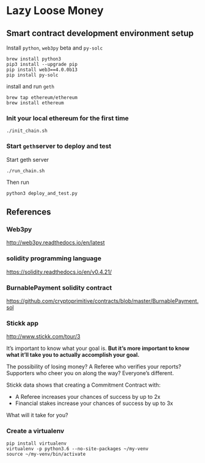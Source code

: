# Lazy Loose Money

## Smart contract development environment setup
Install `python`, `web3py` beta and `py-solc`
```
brew install python3
pip3 install --upgrade pip
pip install web3==4.0.0b13
pip install py-solc
```
install and run `geth`
```
brew tap ethereum/ethereum
brew install ethereum
```
### Init your local ethereum for the first time
```
./init_chain.sh
```

### Start `geth`server to deploy and test
Start geth server
```
./run_chain.sh
```

Then run
```
python3 deploy_and_test.py
```

## References
### Web3py
http://web3py.readthedocs.io/en/latest

### solidity programming language
https://solidity.readthedocs.io/en/v0.4.21/

### BurnablePayment solidity contract
https://github.com/cryptoprimitive/contracts/blob/master/BurnablePayment.sol

### Stickk app
http://www.stickk.com/tour/3

It’s important to know what your goal is. **But it’s more important to know what it’ll take you to actually accomplish your goal.**

The possibility of losing money? A Referee who verifies your reports? Supporters who cheer you on along the way? Everyone’s different.

Stickk data shows that creating a Commitment Contract with:
* A Referee increases your chances of success by up to 2x
* Financial stakes increase your chances of success by up to 3x

What will it take for you?

### Create a virtualenv
```
pip install virtualenv
virtualenv -p python3.6 --no-site-packages ~/my-venv
source ~/my-venv/bin/activate
```
